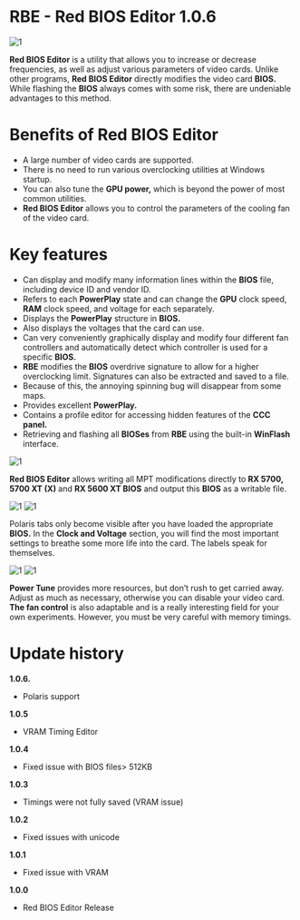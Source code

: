# RBE - Red BIOS Editor 1.0.6

![1](https://sun1-29.userapi.com/impg/uae6XN0pBQwWcv26zXzmp_I9FhvvHYf2f0xUGw/Se2qtBEzIx8.jpg?size=776x436&quality=96&proxy=1&sign=a9c311f9191eabafb4982b461f754c1f&type=album)

**Red BIOS Editor** is a utility that allows you to increase or decrease frequencies, as well as adjust various parameters of video cards. Unlike other programs, **Red BIOS Editor** directly modifies the video card **BIOS.** While flashing the **BIOS** always comes with some risk, there are undeniable advantages to this method.

# Benefits of Red BIOS Editor

- A large number of video cards are supported.
- There is no need to run various overclocking utilities at Windows startup.
- You can also tune the **GPU power,** which is beyond the power of most common utilities.
- **Red BIOS Editor** allows you to control the parameters of the cooling fan of the video card.

# Key features

- Can display and modify many information lines within the **BIOS** file, including device ID and vendor ID.
- Refers to each **PowerPlay** state and can change the **GPU** clock speed, **RAM** clock speed, and voltage for each separately.
- Displays the **PowerPlay** structure in **BIOS.**
- Also displays the voltages that the card can use.
- Can very conveniently graphically display and modify four different fan controllers and automatically detect which controller is used for a specific **BIOS.**
- **RBE** modifies the **BIOS** overdrive signature to allow for a higher overclocking limit. Signatures can also be extracted and saved to a file.
- Because of this, the annoying spinning bug will disappear from some maps.
- Provides excellent **PowerPlay.**
- Contains a profile editor for accessing hidden features of the **CCC panel.**
- Retrieving and flashing all **BIOSes** from **RBE** using the built-in **WinFlash** interface.

![1](https://red-bios-editor.eu/wp-content/uploads/2020/12/redbioseditor1.jpg)

**Red BIOS Editor** allows writing all MPT modifications directly to **RX 5700, 5700 XT (X)** and **RX 5600 XT BIOS** and output this **BIOS** as a writable file.

![1](https://red-bios-editor.eu/wp-content/uploads/2020/12/redbioseditor2.jpg)
![1](https://red-bios-editor.eu/wp-content/uploads/2020/12/redbioseditor3.jpg)

Polaris tabs only become visible after you have loaded the appropriate **BIOS.** In the **Clock and Voltage** section, you will find the most important settings to breathe some more life into the card. The labels speak for themselves.

![1](https://red-bios-editor.eu/wp-content/uploads/2020/12/redbioseditor4.jpg)
![1](https://red-bios-editor.eu/wp-content/uploads/2020/12/redbioseditor5.jpg)

**Power Tune** provides more resources, but don’t rush to get carried away. Adjust as much as necessary, otherwise you can disable your video card. **The fan control** is also adaptable and is a really interesting field for your own experiments. However, you must be very careful with memory timings.

# Update history

**1.0.6.**

- Polaris support

**1.0.5**

- VRAM Timing Editor

**1.0.4**

- Fixed issue with BIOS files> 512KB

**1.0.3**

- Timings were not fully saved (VRAM issue)

**1.0.2**

- Fixed issues with unicode

**1.0.1**

- Fixed issue with VRAM

**1.0.0**

- Red BIOS Editor Release
